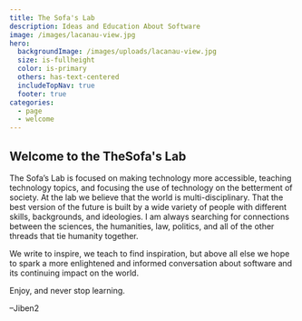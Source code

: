 ```yaml
---
title: The Sofa's Lab
description: Ideas and Education About Software
image: /images/lacanau-view.jpg
hero:
  backgroundImage: /images/uploads/lacanau-view.jpg
  size: is-fullheight
  color: is-primary
  others: has-text-centered
  includeTopNav: true
  footer: true
categories:
  - page
  - welcome
---
```


## Welcome to the TheSofa's Lab

The Sofa’s Lab is focused on making technology more accessible, teaching technology topics, and focusing the use of technology on the betterment of society. At the lab we believe that the world is multi-disciplinary. That the best version of the future is built by a wide variety of people with different skills, backgrounds, and ideologies. I am always searching for connections between the sciences, the humanities, law, politics, and all of the other threads that tie humanity together.

We write to inspire, we teach to find inspiration, but above all else we hope to spark a more enlightened and informed conversation about software and its continuing impact on the world.

Enjoy, and never stop learning.

–Jiben2

<!-- === "Tab 1"
    Markdown **content**.

    Multiple paragraphs.

=== "Tab 2"
    More Markdown **content**.

    - list item a
    - list item b


# Our expertise

Write about section

| Test | Test 2 |
|------|--------|
|Hello|Toto| -->
